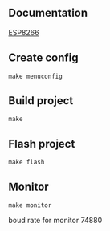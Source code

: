 ## Documentation
[ESP8266](https://docs.espressif.com/projects/esp8266-rtos-sdk/en/latest/get-started/index.html)

## Create config
`make menuconfig`

## Build project
`make`

## Flash project  
`make flash`

## Monitor
`make monitor`

boud rate for monitor 74880


